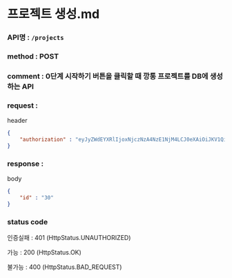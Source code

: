 # 프로젝트 생성.md
### API명 : `/projects`

### method : POST

### comment : 0단계 시작하기 버튼을 클릭할 때 깡통 프로젝트를 DB에 생성하는 API

### request :

header
~~~json
{
    "authorization" : "eyJyZWdEYXRlIjoxNjczNzA4NzE1NjM4LCJ0eXAiOiJKV1QiLCJhbGciOiJIUzM4NCJ9.eyJ1c2VyTnVtIjoxLCJuaWNrTmFtZSI6IuyghOq1reuFuOyYiOyekOuekSIsImxvZ2luVGltZSI6IjIwMjMtMDEtMTUgMDA6MDU6MTUiLCJleHAiOjE3MDUyNDQ3MTV9.ZKuwrIUjDV8l44QzGgt-Uub6c1u8o68nYYWIkRfXVbidtBNVkpAanQ7FU2TS3qsS"
}
~~~

### response :

body
~~~json
{
    "id" : "30"
}
~~~
### status code
인증실패 : 401 (HttpStatus.UNAUTHORIZED)

가능 : 200 (HttpStatus.OK)

불가능 : 400 (HttpStatus.BAD_REQUEST)